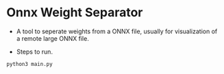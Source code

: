 # Onnx Weight Separator

+ A tool to seperate weights from a ONNX file, usually for visualization of a remote large ONNX file.

+ Steps to run.

```bash
python3 main.py
```
